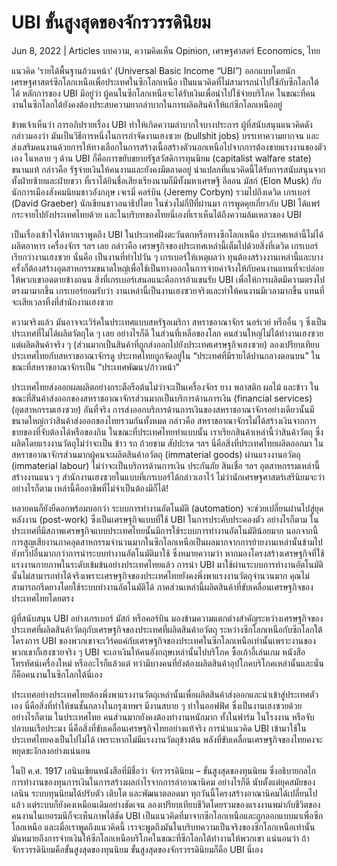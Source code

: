 # UBI ขั้นสูงสุดของจักรวรรดินิยม

Jun 8, 2022 | Articles บทความ, ความคิดเห็น Opinion, เศรษฐศาสตร์ Economics, ไทย





แนวคิด ‘รายได้พื้นฐานถ้วนหน้า’ (Universal Basic Income “UBI”) ออกแบบโดยนักเศรษฐศาสตร์ซีกโลกเหนือเพื่อประเทศในซีกโลกเหนือ เป็นแนวคิดที่ไม่สามารถนำไปใช้กับซีกโลกใต้ได้ หลักการของ UBI มีอยู่ว่า ผู้คนในซีกโลกเหนือจะได้รับเงินเพื่อนำไปใช้จ่ายบริโภค ในขณะที่คนงานในซีกโลกใต้ยังคงต้องประสบความยากลำบากในการผลิตสินค้าให้แก่ซีกโลกเหนืออยู่

ข้าพเจ้าเห็นว่า การอภิปรายเรื่อง UBI ทำให้เกิดความลำบากใจบางประการ ผู้ที่สนับสนุนแนวคิดดังกล่าวมองว่า มันเป็นวิธีการหนึ่งในการกำจัดงานเฮงซวย (bullshit jobs) บรรเทาความยากจน และส่งเสริมคนงานด้วยการให้ทางเลือกในการสร้างเนื้อสร้างตัวนอกเหนือไปจากการต้องขายแรงงานของตัวเอง ในหลาย ๆ ด้าน UBI ก็คือการขยับขยายรัฐสวัสดิการทุนนิยม (capitalist walfare state) ขนานแท้ กล่าวคือ รัฐจ่ายเงินให้คนงานและยังคงมีตลาดอยู่ น่าแปลกที่แนวคิดนี้ได้รับการสนับสนุนจากทั้งฝ่ายซ้ายและฝ่ายขวา ที่เราได้ยินชื่อเสียงเรียงนามก็มีทั้งมหาเศรษฐี อีลอน มัสก์ (Elon Musk) กับนักการเมืองสังคมนิยมชาวอังกฤษ เจเรมี่ คอร์บิน (Jeremy Corbyn) รวมไปถึงเดวิด เกรเบอร์ (David Graeber) นักเขียนชาวอนาธิปไตย ในช่วงไม่กี่ปีที่ผ่านมา การพูดคุยเกี่ยวกับ UBI ได้แพร่กระจายไปยังประเทศไทยด้วย และในบริบทของไทยนี่เองที่เราเห็นได้ถึงความล้มเหลวของ UBI

เป็นเรื่องเข้าใจได้หากเราพูดถึง UBI ในประเทศฝั่งตะวันตกหรือทางซีกโลกเหนือ ประเทศเหล่านี้ไม่ได้ผลิตอาหาร เครื่องจักร ฯลฯ เลย กล่าวคือ เศรษฐกิจของประเทศเหล่านี้เต็มไปด้วยสิ่งที่เดวิด เกรเบอร์ เรียกว่างานเฮงซวย นั่นคือ เป็นงานที่ทำไปวัน ๆ เกรเบอร์ให้เหตุผลว่า ทุนต้องสร้างงานเหล่านี้และบางครั้งก็ต้องสร้างอุตสาหกรรมขนาดใหญ่เพื่อใช้เป็นทางออกในการจ่ายค่าจ้างให้กับคนงานแทนที่จะปล่อยให้พวกเขาอดตายข้างถนน สิ่งที่เกรเบอร์เสนอแนะคือการอ้าแขนรับ UBI เพื่อให้การผลิตมีความตรงไปตรงมามากขึ้น เกรเบอร์ยอมรับว่า งานเหล่านี้เป็นงานเฮงซวยจริงและทำให้คนงานมีเวลามากขึ้น แทนที่จะเสียเวลาทิ้งที่สำนักงานเฮงซวย

ความจริงแล้ว มันอาจจะเวิร์คในประเทศแบบสหรัฐอเมริกา สหราชอาณาจักร นอร์เวย์ หรืออื่น ๆ ซึ่งเป็นประเทศที่ไม่ได้ผลิตวัตถุใด ๆ เลย อย่างไรก็ดี ในส่วนที่เหลือของโลก คนส่วนใหญ่ไม่ได้ทำงานเฮงซวยแต่ผลิตสินค้าจริง ๆ (ส่วนมากเป็นสินค้าที่ถูกส่งออกไปยังประเทศเศรษฐกิจเฮงซวย) ลองเปรียบเทียบประเทศไทยกับสหราชอาณาจักรดู ประเทศไทยถูกจัดอยู่ใน “ประเทศที่มีรายได้ปานกลางตอนบน” ในขณะที่สหราชอาณาจักรเป็น “ประเทศพัฒนา/ก้าวหน้า”

ประเทศไทยส่งออกผลผลิตอย่างกระตือรือต้นไม่ว่าจะเป็นเครื่องจักร ยาง พลาสติก ผลไม้ และข้าว ในขณะที่สินค้าส่งออกของสหราชอาณาจักรส่วนมากเป็นบริการด้านการเงิน (financial services) (อุตสาหกรรมเฮงซวย) อันที่จริง การส่งออกบริการด้านการเงินของสหราชอาณาจักรอย่างเดียวนั้นมีขนาดใหญ่กว่าสินค้าส่งออกของไทยรวมกันทั้งหมด กล่าวคือ สหราชอาณาจักรไม่ได้สร้างเงินจากการขายของที่จับต้องได้หรือของกิน ในขณะที่ประเทศไทยทำแบบนั้น เราเรียกสินค้าเหล่านี้ว่าสินค้าวัตถุ ซึ่งผลิตโดยแรงงานวัตถุไม่ว่าจะเป็น ข้าว รถ ถ้วยชาม สัปปะรด ฯลฯ นี่คือสิ่งที่ประเทศไทยผลิตออกมา ในสหราชอาณาจักรส่วนมากผู้คนจะผลิตสินค้าอวัตถุ (immaterial goods) ผ่านแรงงานอวัตถุ (immaterial labour) ไม่ว่าจะเป็นบริการด้านการเงิน ประกันภัย สินเชื่อ ฯลฯ อุตสาหกรรมเหล่านี้สร้างงานแนว ๆ สำนักงานเฮงซวยในแบบที่เกรเบอร์ได้กล่าวเอาไว้ ไม่ว่านักเศรษฐศาสตร์เสรีนิยมจะว่าอย่างไรก็ตาม เหล่านี้คืออาชีพที่ไม่จำเป็นต้องมีก็ได้!

หลายคนก็ยังยืดอกพร้อมบอกว่า ระบบการทำงานอัตโนมัติ (automation) จะช่วยเปลี่ยนผ่านไปสู่ยุคหลังงาน (post-work) ซึ่งเป็นเศรษฐกิจแบบที่ใช้ UBI ในการประคับประคองตัว อย่างไรก็ตาม ในประเทศที่มีสภาพเศรษฐกิจแบบประเทศไทยนั้นมีการใช้ระบบการทำงานอัตโนมัติน้อยมาก นอกจากนี้ การสูญเสียงานภาคอุตสาหกรรมจำนวนมากในซีกโลกเหนือเป็นผลมากจากการย้ายงานเหล่านั้นข้ามไปยังทวีปอื่นมากกว่าการนำระบบทำงานอัตโนมัติมาใช้ ซึ่งหมายความว่า หากมองโครงสร้างเศรษฐกิจที่ใช้แรงงานกายภาพในระดับเข้มข้นอย่างประเทศไทยแล้ว การนำ UBI มาใช้ผ่านระบบการทำงานอัตโนมัตินั้นไม่สามารถทำได้จริงเพราะเศรษฐกิจของประเทศไทยยังคงพึ่งพาแรงงานวัตถุจำนวนมาก คุณไม่สามารถกรีดยางโดยใช้ระบบทำงานอัตโนมัติได้ ภาคส่วนเหล่านี้ผลิตสินค้าที่ขับเคลื่อนเศรษฐกิจของประเทศไทยโดยตรง

ผู้ที่สนับสนุน UBI อย่างเกรเบอร์ มัสก์ หรือคอร์บิน มองข้ามความแตกต่างสำคัญระหว่างเศรษฐกิจของประเทศที่ผลิตสินค้าวัตถุกับเศรษฐกิจของประเทศที่ผลิตสินค้าอวัตถุ ระหว่างซีกโลกเหนือกับซีกโลกใต้ โครงการ UBI ของพวกเขาจะเวิร์คแค่กับเศรษฐกิจของประเทศในซีกโลกเหนือเท่านั้นเพราะงานของพวกเขาก็เฮงซวยจริง ๆ UBI จะเอาเงินให้คนอังกฤษเหล่านั้นไปบริโภค ซื้อเก้าอี้เล่นเกม หนังสือ โทรทัศน์เครื่องใหม่ หรืออะไรก็แล้วแต่ ทว่ามีบางคนที่ยังต้องผลิตสินค้าอุปโภคบริโภคเหล่านั้นและนั่นก็คือคนงานในซีกโลกใต้นี่เอง

ประเทศอย่างประเทศไทยต้องพึ่งพาแรงงานวัตถุเหล่านั้นเพื่อผลิตสินค้าส่งออกและนำเข้าสู่ประเทศตัวเอง นี่คือสิ่งที่ทำให้ชนชั้นกลางในกรุงเทพฯ มีงานสบาย ๆ ทำในออฟฟิศ ซึ่งเป็นงานเฮงซวยด้วย อย่างไรก็ตาม ในประเทศไทย คนส่วนมากยังคงต้องทำงานหนักมาก ทั้งในฟาร์ม ในโรงงาน หรือจับปลาบนเรือประมง นี่คือสิ่งที่ขับเคลื่อนเศรษฐกิจไทยอย่างแท้จริง การนำแนวคิด UBI เข้ามาใช้ในประเทศไทยคงเป็นไปไม่ได้ เพราะหากไม่มีแรงงานวัตถุข้างต้น พลังที่ขับเคลื่อนเศรษฐกิจของไทยคงจะหยุดชะงักลงอย่างแน่นอน

ในปี ค.ศ. 1917 เลนินเขียนหนังสือที่มีชื่อว่า จักรวรรดินิยม – ขั้นสูงสุดของทุนนิยม ซึ่งอธิบายกลไกการทำงานของทุนการเงินในการสร้างผลกำไรจากการล่าอาณานิคม อย่างไรก็ดี นับตั้งแต่ยุคสมัยของเลนิน ระบบทุนนิยมได้ปรับตัว เติบโต และพัฒนาตลอดมา ทุกวันนี้โครงสร้างอาณานิคมได้เปลี่ยนไปแล้ว แต่ระบบก็ยังคงเหมือนเดิมอย่างชัดเจน ลองเปรียบเทียบชีวิตโดยรวมของแรงงานพม่ากับชีวิตของคนงานในเยอรมนีก็จะเห็นภาพได้ชัด UBI เป็นแนวคิดที่มาจากซีกโลกเหนือและถูกออกแบบมาเพื่อซีกโลกเหนือ และเมื่อเราพูดถึงแนวคิดนี้ เราจะพูดถึงมันในบริบทความเป็นจริงของซีกโลกเหนือเท่านั้น มันหมายถึงการจ่ายเงินให้ซีกโลกเหนือบริโภคในขณะที่ซีกโลกใต้ทำงานให้พวกเขา แน่นอนว่า ถ้าจักรวรรดินิยมคือขั้นสูงสุดของทุนนิยม ขั้นสูงสุดของจักรวรรดินิยมก็คือ UBI นี่เอง